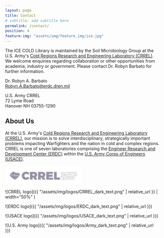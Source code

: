 ```yaml
---
layout: page
title: Contact
# subtitle: add subtitle here
permalink: /contact/
position: 4
feature-img: "assets/img/feature_img/ice.jpg"
---
```



The ICE COLD Library is maintained by the Soil Microbiology Group at the U.S. Army's [Cold Regions Research and Engineering Laboratory (CRREL)](https://www.erdc.usace.army.mil/Locations/CRREL/). We welcome enquiries regarding collaboration or other opportunities from academia, industry or government. Please contact Dr. Robyn Barbato for further information.

  Dr. Robyn A. Barbato  
  [Robyn.A.Barbato@erdc.dren.mil](mailto:Robyn.A.Barbato@erdc.dren.mil)

  U.S. Army CRREL  
  72 Lyme Road  
  Hanover NH 03755-1290

## About Us

At the U.S. Army's [Cold Regions Research and Engineering Laboratory (CRREL)](https://www.erdc.usace.army.mil/Locations/CRREL/), our mission is to solve interdisciplinary, strategically important problems impacting Warfighters and the nation in cold and complex regions. CRREL is one of seven laboratories comprising the [Engineer Research and Development Center (ERDC)](https://www.erdc.usace.army.mil) within the [U.S. Army Corps of Engineers (USACE)](https://www.usace.army.mil).

<img src="/assets/img/logos/CRREL_dark_text.png" alt="CRREL logo" width="50%" />

![CRREL logo]({{ "/assets/img/logos/CRREL_dark_text.png" | relative_url }} | width="50%" )

![ERDC logo]({{ "/assets/img/logos/ERDC_dark_text.png" | relative_url }})

![USACE logo]({{ "/assets/img/logos/USACE_dark_text.png" | relative_url }})

![U.S. Army logo]({{ "/assets/img/logos/Army_dark_text.png" | relative_url }})

